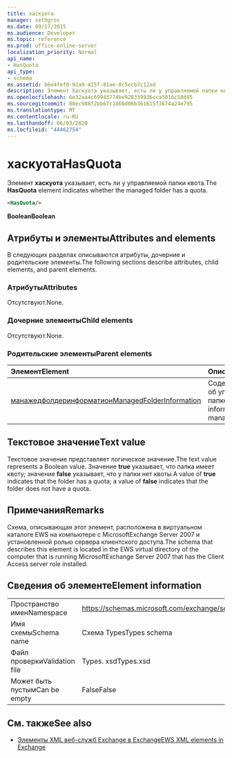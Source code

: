 ```yaml
---
title: хаскуота
manager: sethgros
ms.date: 09/17/2015
ms.audience: Developer
ms.topic: reference
ms.prod: office-online-server
localization_priority: Normal
api_name:
- HasQuota
api_type:
- schema
ms.assetid: b6e4fef0-92a9-415f-81ae-0c5ecb7c12ad
description: Элемент Хаскуота указывает, есть ли у управляемой папки квота.
ms.openlocfilehash: 6e32aa4c69943774be928339936cca5016c58d85
ms.sourcegitcommit: 88ec988f2bb67c1866d06b361615f3674a24e795
ms.translationtype: MT
ms.contentlocale: ru-RU
ms.lasthandoff: 06/03/2020
ms.locfileid: "44462754"
---
```

# <a name="hasquota"></a><span data-ttu-id="f883a-103">хаскуота</span><span class="sxs-lookup"><span data-stu-id="f883a-103">HasQuota</span></span>

<span data-ttu-id="f883a-104">Элемент **хаскуота** указывает, есть ли у управляемой папки квота.</span><span class="sxs-lookup"><span data-stu-id="f883a-104">The **HasQuota** element indicates whether the managed folder has a quota.</span></span> 
  
```xml
<HasQuota/>
```

 <span data-ttu-id="f883a-105">**Boolean**</span><span class="sxs-lookup"><span data-stu-id="f883a-105">**Boolean**</span></span>
## <a name="attributes-and-elements"></a><span data-ttu-id="f883a-106">Атрибуты и элементы</span><span class="sxs-lookup"><span data-stu-id="f883a-106">Attributes and elements</span></span>

<span data-ttu-id="f883a-107">В следующих разделах описываются атрибуты, дочерние и родительские элементы.</span><span class="sxs-lookup"><span data-stu-id="f883a-107">The following sections describe attributes, child elements, and parent elements.</span></span>
  
### <a name="attributes"></a><span data-ttu-id="f883a-108">Атрибуты</span><span class="sxs-lookup"><span data-stu-id="f883a-108">Attributes</span></span>

<span data-ttu-id="f883a-109">Отсутствуют.</span><span class="sxs-lookup"><span data-stu-id="f883a-109">None.</span></span>
  
### <a name="child-elements"></a><span data-ttu-id="f883a-110">Дочерние элементы</span><span class="sxs-lookup"><span data-stu-id="f883a-110">Child elements</span></span>

<span data-ttu-id="f883a-111">Отсутствуют.</span><span class="sxs-lookup"><span data-stu-id="f883a-111">None.</span></span>
  
### <a name="parent-elements"></a><span data-ttu-id="f883a-112">Родительские элементы</span><span class="sxs-lookup"><span data-stu-id="f883a-112">Parent elements</span></span>

|<span data-ttu-id="f883a-113">**Элемент**</span><span class="sxs-lookup"><span data-stu-id="f883a-113">**Element**</span></span>|<span data-ttu-id="f883a-114">**Описание**</span><span class="sxs-lookup"><span data-stu-id="f883a-114">**Description**</span></span>|
|:-----|:-----|
|[<span data-ttu-id="f883a-115">манажедфолдеринформатион</span><span class="sxs-lookup"><span data-stu-id="f883a-115">ManagedFolderInformation</span></span>](managedfolderinformation.md) <br/> |<span data-ttu-id="f883a-116">Содержит сведения об управляемой папке.</span><span class="sxs-lookup"><span data-stu-id="f883a-116">Contains information about a managed folder.</span></span>  <br/> |
   
## <a name="text-value"></a><span data-ttu-id="f883a-117">Текстовое значение</span><span class="sxs-lookup"><span data-stu-id="f883a-117">Text value</span></span>

<span data-ttu-id="f883a-118">Текстовое значение представляет логическое значение.</span><span class="sxs-lookup"><span data-stu-id="f883a-118">The text value represents a Boolean value.</span></span> <span data-ttu-id="f883a-119">Значение **true** указывает, что папка имеет квоту; значение **false** указывает, что у папки нет квоты.</span><span class="sxs-lookup"><span data-stu-id="f883a-119">A value of **true** indicates that the folder has a quota; a value of **false** indicates that the folder does not have a quota.</span></span> 
  
## <a name="remarks"></a><span data-ttu-id="f883a-120">Примечания</span><span class="sxs-lookup"><span data-stu-id="f883a-120">Remarks</span></span>

<span data-ttu-id="f883a-121">Схема, описывающая этот элемент, расположена в виртуальном каталоге EWS на компьютере с MicrosoftExchange Server 2007 и установленной ролью сервера клиентского доступа.</span><span class="sxs-lookup"><span data-stu-id="f883a-121">The schema that describes this element is located in the EWS virtual directory of the computer that is running MicrosoftExchange Server 2007 that has the Client Access server role installed.</span></span>
  
## <a name="element-information"></a><span data-ttu-id="f883a-122">Сведения об элементе</span><span class="sxs-lookup"><span data-stu-id="f883a-122">Element information</span></span>

|||
|:-----|:-----|
|<span data-ttu-id="f883a-123">Пространство имен</span><span class="sxs-lookup"><span data-stu-id="f883a-123">Namespace</span></span>  <br/> |https://schemas.microsoft.com/exchange/services/2006/types  <br/> |
|<span data-ttu-id="f883a-124">Имя схемы</span><span class="sxs-lookup"><span data-stu-id="f883a-124">Schema name</span></span>  <br/> |<span data-ttu-id="f883a-125">Схема Types</span><span class="sxs-lookup"><span data-stu-id="f883a-125">Types schema</span></span>  <br/> |
|<span data-ttu-id="f883a-126">Файл проверки</span><span class="sxs-lookup"><span data-stu-id="f883a-126">Validation file</span></span>  <br/> |<span data-ttu-id="f883a-127">Types. xsd</span><span class="sxs-lookup"><span data-stu-id="f883a-127">Types.xsd</span></span>  <br/> |
|<span data-ttu-id="f883a-128">Может быть пустым</span><span class="sxs-lookup"><span data-stu-id="f883a-128">Can be empty</span></span>  <br/> |<span data-ttu-id="f883a-129">False</span><span class="sxs-lookup"><span data-stu-id="f883a-129">False</span></span>  <br/> |
   
## <a name="see-also"></a><span data-ttu-id="f883a-130">См. также</span><span class="sxs-lookup"><span data-stu-id="f883a-130">See also</span></span>



- [<span data-ttu-id="f883a-131">Элементы XML веб-служб Exchange в Exchange</span><span class="sxs-lookup"><span data-stu-id="f883a-131">EWS XML elements in Exchange</span></span>](ews-xml-elements-in-exchange.md)

